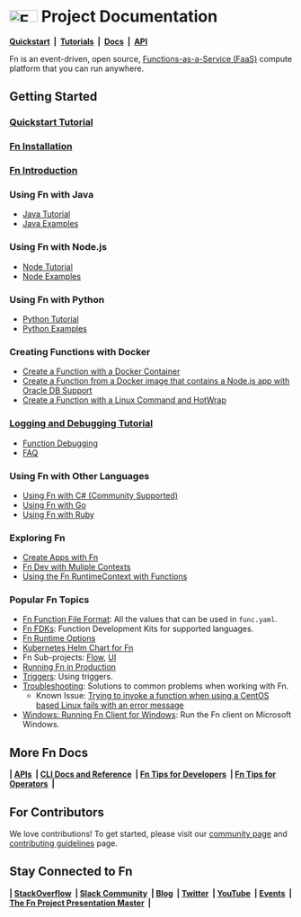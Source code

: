 # <img src="https://fnproject.io/images/fn-300x125.png" alt="Fn Project Logo" height="21" width="50"> Project Documentation

**[Quickstart](https://github.com/fnproject/fn#quickstart)&nbsp; | &nbsp;[Tutorials](https://fnproject.io/tutorials)&nbsp; |  &nbsp;[Docs](https://github.com/fnproject/docs)&nbsp; | &nbsp;[API](http://petstore.swagger.io/?url=https://raw.githubusercontent.com/fnproject/fn/master/docs/swagger_v2.yml)**


Fn is an event-driven, open source, [Functions-as-a-Service (FaaS)](https://github.com/fnproject/docs/blob/master/fn/general/introduction.md) compute platform that you can run anywhere.


## Getting Started
### [Quickstart Tutorial](https://github.com/fnproject/fn#quickstart)
### [Fn Installation](https://fnproject.io/tutorials/install/)
### [Fn Introduction](https://github.com/fnproject/docs/blob/master/fn/general/introduction.md)

### Using Fn with Java
* [Java Tutorial](https://fnproject.io/tutorials/JavaFDKIntroduction/)
* [Java Examples](https://github.com/fnproject/docs/tree/master/fdks/fdk-java)

### Using Fn with Node.js
* [Node Tutorial](https://github.com/fnproject/tutorials/blob/master/node/intro/README.md)
* [Node Examples](https://github.com/fnproject/docs/tree/master/fdks/fdk-node)

### Using Fn with Python
* [Python Tutorial](https://fnproject.io/tutorials/python/intro/)
* [Python Examples](https://github.com/fnproject/docs/tree/master/fdks/fdk-python)

### Creating Functions with Docker
* [Create a Function with a Docker Container](https://fnproject.io/tutorials/ContainerAsFunction/)
* [Create a Function from a Docker image that contains a Node.js app with Oracle DB Support](https://fnproject.io/tutorials/node/custom-db/)
* [Create a Function with a Linux Command and HotWrap](https://fnproject.io/tutorials/docker/CustomLinuxContainer/)

### [Logging and Debugging Tutorial](https://github.com/fnproject/tutorials/blob/master/Troubleshooting/README.md)
* [Function Debugging](https://github.com/fnproject/docs/blob/master/fn/troubleshoot/debug-loglevel.md)
* [FAQ](fn/general/faq.md)

### Using Fn with Other Languages
* [Using Fn with C# (Community Supported)](https://fnproject.io/tutorials/csharp/intro/)
* [Using Fn with Go](https://fnproject.io/tutorials/Introduction/)
* [Using Fn with Ruby](https://fnproject.io/tutorials/ruby/intro/)

### Exploring Fn
* [Create Apps with Fn](https://fnproject.io/tutorials/Apps/)
* [Fn Dev with Muliple Contexts](https://fnproject.io/tutorials/basics/UsingContexts/)
* [Using the Fn RuntimeContext with Functions](https://fnproject.io/tutorials/basics/UsingRuntimeContext/)

###  Popular Fn Topics
* [Fn Function File Format](fn/develop/func-file.md): All the values that can be used in `func.yaml`.
* [Fn FDKs](fn/develop/fdks.md): Function Development Kits for supported languages.
* [Fn Runtime Options](https://github.com/fnproject/docs/blob/master/fn/operate/options.md)
* [Kubernetes Helm Chart for Fn](https://github.com/fnproject/fn-helm/)
* Fn Sub-projects: [Flow](https://github.com/fnproject/flow), [UI](https://github.com/fnproject/ui)
* [Running Fn in Production](https://github.com/fnproject/docs/blob/master/fn/operate/production.md)
* [Triggers](fn/develop/triggers.md): Using triggers.
* [Troubleshooting](fn/troubleshoot/README.md): Solutions to common problems when working with Fn.
    * Known Issue: [Trying to invoke a function when using a CentOS based Linux fails with an error message](fn/troubleshoot/known-issues/2019-08-fn-invoke-fails.md)
* [Windows: Running Fn Client for Windows](fn/develop/running-fn-client-windows.md): Run the Fn client on Microsoft Windows.


## More Fn Docs
**| [APIs](https://github.com/fnproject/docs/blob/master/fn/develop/README.md#advanced)&nbsp; | 
[CLI Docs and Reference](https://github.com/fnproject/docs/tree/master/cli)&nbsp; | 
[Fn Tips for Developers](https://github.com/fnproject/docs/tree/master/fn/develop)&nbsp; | 
[Fn Tips for Operators](https://github.com/fnproject/docs/blob/master/fn/operate/README.md)&nbsp; |**


## For Contributors
We love contributions! To get started, please visit our [community page](/community/README.md) and [contributing guidelines](community/CONTRIBUTING.md) page.


## Stay Connected to Fn
**| [StackOverflow](https://stackoverflow.com/questions/tagged/fn)&nbsp; | [Slack Community](http://slack.fnproject.io)&nbsp; | 
[Blog](https://medium.com/fnproject)&nbsp; | 
[Twitter](https://twitter.com/fnproject)&nbsp; |
[YouTube](https://www.youtube.com/channel/UCo3fJqEGRx9PW_ODXk3b1nw)&nbsp; |
[Events](http://events.fnproject.io)&nbsp; | 
[The Fn Project Presentation Master](http://deck.fnproject.io)&nbsp; |** 
